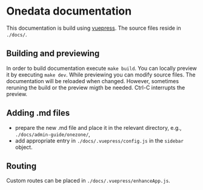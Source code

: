 # Onedata documentation

This documentation is build using [vuepress](vuepress.vuejs.org). The source files reside in `./docs/`.

## Building and previewing
In order to build documentation execute `make build`. You can locally preview it by executing `make dev`. While previewing you can modify source files. The documentation will be reloaded when changed. However, sometimes reruning the build or the preview migth be needed. Ctrl-C interrupts the preview. 


## Adding .md files
- prepare the new .md file and place it in the relevant directory, e.g., `./docs/admin-guide/onezone/`,
- add appropriate entry in `./docs/.vuepress/config.js` in the `sidebar` object.

## Routing
Custom routes can be placed in `./docs/.vuepress/enhanceApp.js`.